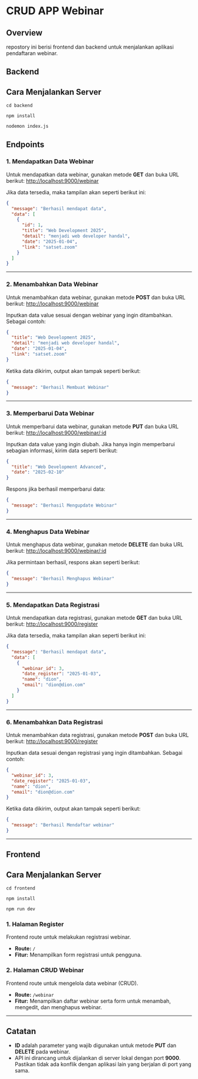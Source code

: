 # CRUD APP Webinar

## Overview

repostory ini berisi frontend dan backend untuk menjalankan aplikasi pendaftaran webinar.

## Backend

## Cara Menjalankan Server

```
cd backend
```

```
npm install
```

```bash
nodemon index.js
```

## Endpoints

### 1. Mendapatkan Data Webinar
Untuk mendapatkan data webinar, gunakan metode **GET** dan buka URL berikut:
[http://localhost:9000/webinar](http://localhost:9000/webinar)

Jika data tersedia, maka tampilan akan seperti berikut ini:

```json
{
  "message": "Berhasil mendapat data",
  "data": [
    {
      "id": 1,
      "title": "Web Development 2025",
      "detail": "menjadi web developer handal",
      "date": "2025-01-04",
      "link": "satset.zoom"
    }
  ]
}
```

---

### 2. Menambahkan Data Webinar
Untuk menambahkan data webinar, gunakan metode **POST** dan buka URL berikut:
[http://localhost:9000/webinar](http://localhost:9000/webinar)

Inputkan data value sesuai dengan webinar yang ingin ditambahkan. Sebagai contoh:

```json
{
  "title": "Web Development 2025",
  "detail": "menjadi web developer handal",
  "date": "2025-01-04",
  "link": "satset.zoom"
}
```

Ketika data dikirim, output akan tampak seperti berikut:

```json
{
  "message": "Berhasil Membuat Webinar"
}
```

---

### 3. Memperbarui Data Webinar
Untuk memperbarui data webinar, gunakan metode **PUT** dan buka URL berikut:
[http://localhost:9000/webinar/:id](http://localhost:9000/webinar/:id)

Inputkan data value yang ingin diubah. Jika hanya ingin memperbarui sebagian informasi, kirim data seperti berikut:

```json
{
  "title": "Web Development Advanced",
  "date": "2025-02-10"
}
```

Respons jika berhasil memperbarui data:

```json
{
  "message": "Berhasil Mengupdate Webinar"
}
```

---

### 4. Menghapus Data Webinar
Untuk menghapus data webinar, gunakan metode **DELETE** dan buka URL berikut:
[http://localhost:9000/webinar/:id](http://localhost:9000/webinar/:id)

Jika permintaan berhasil, respons akan seperti berikut:

```json
{
  "message": "Berhasil Menghapus Webinar"
}
```

---

### 5. Mendapatkan Data Registrasi
Untuk mendapatkan data registrasi, gunakan metode **GET** dan buka URL berikut:
[http://localhost:9000/register](http://localhost:9000/register)

Jika data tersedia, maka tampilan akan seperti berikut ini:

```json
{
  "message": "Berhasil mendapat data",
  "data": [
    {
      "webinar_id": 3,
      "date_register": "2025-01-03",
      "name": "dion",
      "email": "dion@dion.com"
    }
  ]
}
```

---

### 6. Menambahkan Data Registrasi
Untuk menambahkan data registrasi, gunakan metode **POST** dan buka URL berikut:
[http://localhost:9000/register](http://localhost:9000/register)

Inputkan data sesuai dengan registrasi yang ingin ditambahkan. Sebagai contoh:

```json
{
  "webinar_id": 3,
  "date_register": "2025-01-03",
  "name": "dion",
  "email": "dion@dion.com"
}
```

Ketika data dikirim, output akan tampak seperti berikut:

```json
{
  "message": "Berhasil Mendaftar webinar"
}
```

---

## Frontend

## Cara Menjalankan Server

```
cd frontend
```

```
npm install
```

```bash
npm run dev
```

### 1. Halaman Register
Frontend route untuk melakukan registrasi webinar.
- **Route:** `/`
- **Fitur:** Menampilkan form registrasi untuk pengguna.

### 2. Halaman CRUD Webinar
Frontend route untuk mengelola data webinar (CRUD).
- **Route:** `/webinar`
- **Fitur:** Menampilkan daftar webinar serta form untuk menambah, mengedit, dan menghapus webinar.

---

## Catatan
- **ID** adalah parameter yang wajib digunakan untuk metode **PUT** dan **DELETE** pada webinar.
- API ini dirancang untuk dijalankan di server lokal dengan port **9000**. Pastikan tidak ada konflik dengan aplikasi lain yang berjalan di port yang sama.

